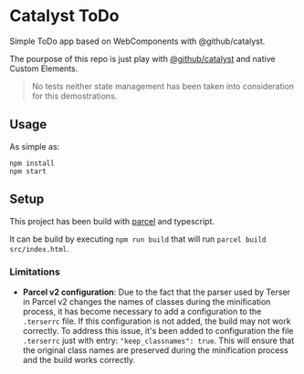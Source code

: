 # Catalyst ToDo

Simple ToDo app based on WebComponents with @github/catalyst.

The pourpose of this repo is just play with [@github/catalyst](https://github.github.io/catalyst/) and native Custom Elements.

> No tests neither state management has been taken into consideration for this demostrations.

## Usage

As simple as:

```
npm install
npm start
```

## Setup

This project has been build with [parcel](https://parceljs.org/) and typescript.

It can be build by executing `npm run build` that will run `parcel build src/index.html`.

### Limitations

- **Parcel v2 configuration**: Due to the fact that the parser used by Terser in Parcel v2 changes the names of classes during the minification process, it has become necessary to add a configuration to the `.terserrc` file. If this configuration is not added, the build may not work correctly. To address this issue, it's been added to configuration the file `.terserrc` just with entry: `"keep_classnames": true`. This will ensure that the original class names are preserved during the minification process and the build works correctly.